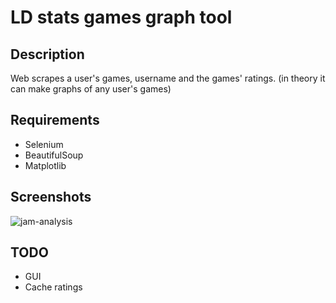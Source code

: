 # LD stats games graph tool

## Description
Web scrapes a user's games, username and the games' ratings. (in theory it can make graphs of any user's games)

## Requirements
* Selenium
* BeautifulSoup
* Matplotlib

## Screenshots
![jam-analysis](https://user-images.githubusercontent.com/46490176/198102335-d6bf7aa6-482c-4710-8e50-c9476a289263.png)

## TODO
* GUI
* Cache ratings
